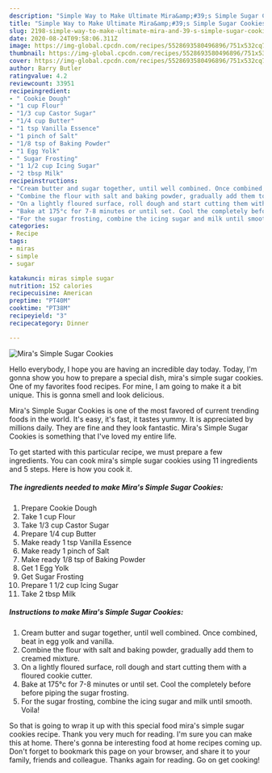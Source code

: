 ```yaml
---
description: "Simple Way to Make Ultimate Mira&amp;#39;s Simple Sugar Cookies"
title: "Simple Way to Make Ultimate Mira&amp;#39;s Simple Sugar Cookies"
slug: 2198-simple-way-to-make-ultimate-mira-and-39-s-simple-sugar-cookies
date: 2020-08-24T09:58:06.311Z
image: https://img-global.cpcdn.com/recipes/5528693580496896/751x532cq70/miras-simple-sugar-cookies-recipe-main-photo.jpg
thumbnail: https://img-global.cpcdn.com/recipes/5528693580496896/751x532cq70/miras-simple-sugar-cookies-recipe-main-photo.jpg
cover: https://img-global.cpcdn.com/recipes/5528693580496896/751x532cq70/miras-simple-sugar-cookies-recipe-main-photo.jpg
author: Barry Butler
ratingvalue: 4.2
reviewcount: 33951
recipeingredient:
- " Cookie Dough"
- "1 cup Flour"
- "1/3 cup Castor Sugar"
- "1/4 cup Butter"
- "1 tsp Vanilla Essence"
- "1 pinch of Salt"
- "1/8 tsp of Baking Powder"
- "1 Egg Yolk"
- " Sugar Frosting"
- "1 1/2 cup Icing Sugar"
- "2 tbsp Milk"
recipeinstructions:
- "Cream butter and sugar together, until well combined. Once combined, beat in egg yolk and vanilla."
- "Combine the flour with salt and baking powder, gradually add them to creamed mixture."
- "On a lightly floured surface, roll dough and start cutting them with a floured cookie cutter."
- "Bake at 175°c for 7-8 minutes or until set. Cool the completely before before piping the sugar frosting."
- "For the sugar frosting, combine the icing sugar and milk until smooth. Voila!"
categories:
- Recipe
tags:
- miras
- simple
- sugar

katakunci: miras simple sugar 
nutrition: 152 calories
recipecuisine: American
preptime: "PT40M"
cooktime: "PT38M"
recipeyield: "3"
recipecategory: Dinner

---
```



![Mira&#39;s Simple Sugar Cookies](https://img-global.cpcdn.com/recipes/5528693580496896/751x532cq70/miras-simple-sugar-cookies-recipe-main-photo.jpg)

Hello everybody, I hope you are having an incredible day today. Today, I'm gonna show you how to prepare a special dish, mira&#39;s simple sugar cookies. One of my favorites food recipes. For mine, I am going to make it a bit unique. This is gonna smell and look delicious.

Mira&#39;s Simple Sugar Cookies is one of the most favored of current trending foods in the world. It's easy, it's fast, it tastes yummy. It is appreciated by millions daily. They are fine and they look fantastic. Mira&#39;s Simple Sugar Cookies is something that I've loved my entire life.




To get started with this particular recipe, we must prepare a few ingredients. You can cook mira&#39;s simple sugar cookies using 11 ingredients and 5 steps. Here is how you cook it.

<!--inarticleads1-->

##### The ingredients needed to make Mira&#39;s Simple Sugar Cookies:

1. Prepare  Cookie Dough
1. Take 1 cup Flour
1. Take 1/3 cup Castor Sugar
1. Prepare 1/4 cup Butter
1. Make ready 1 tsp Vanilla Essence
1. Make ready 1 pinch of Salt
1. Make ready 1/8 tsp of Baking Powder
1. Get 1 Egg Yolk
1. Get  Sugar Frosting
1. Prepare 1 1/2 cup Icing Sugar
1. Take 2 tbsp Milk




<!--inarticleads2-->

##### Instructions to make Mira&#39;s Simple Sugar Cookies:

1. Cream butter and sugar together, until well combined. Once combined, beat in egg yolk and vanilla.
1. Combine the flour with salt and baking powder, gradually add them to creamed mixture.
1. On a lightly floured surface, roll dough and start cutting them with a floured cookie cutter.
1. Bake at 175°c for 7-8 minutes or until set. Cool the completely before before piping the sugar frosting.
1. For the sugar frosting, combine the icing sugar and milk until smooth. Voila!




So that is going to wrap it up with this special food mira&#39;s simple sugar cookies recipe. Thank you very much for reading. I'm sure you can make this at home. There's gonna be interesting food at home recipes coming up. Don't forget to bookmark this page on your browser, and share it to your family, friends and colleague. Thanks again for reading. Go on get cooking!
